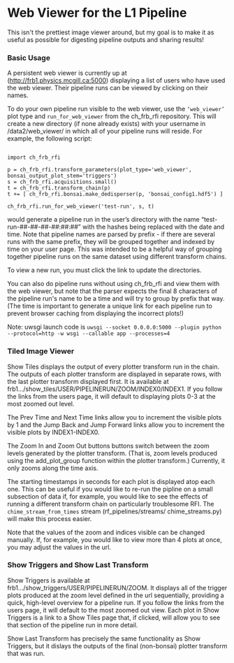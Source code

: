 # Web Viewer for the L1 Pipeline

This isn't the prettiest image viewer around, but my goal is to make it as 
useful as possible for digesting pipeline outputs and sharing results!


### Basic Usage
A persistent web viewer is currently up at
(http://frb1.physics.mcgill.ca:5000) displaying a list of users who have used the
web viewer. Their pipeline runs can be viewed by clicking on their names.

To do your own pipeline run visible to the web viewer, use the `‘web_viewer’`
plot type and `run_for_web_viewer` from the ch_frb_rfi repository. This will
create a new directory (if none already exists) with your username in
/data2/web_viewer/ in which all of your pipeline runs will reside. For
example, the following script:

<pre><code>
import ch_frb_rfi

p = ch_frb_rfi.transform_parameters(plot_type='web_viewer', bonsai_output_plot_stem='triggers')
s = ch_frb_rfi.acquisitions.small()
t = ch_frb_rfi.transform_chain(p)
t += [ ch_frb_rfi.bonsai.make_dedisperser(p, 'bonsai_config1.hdf5') ]

ch_frb_rfi.run_for_web_viewer('test-run', s, t)
</code></pre>

would generate a pipeline run in the user’s directory with the name
“test-run-##-##-##-##:##:##” with the hashes being replaced with the date and
time. Note that pipeline names are parsed by prefix - if there are several runs 
with the same prefix, they will be grouped together and indexed by time on your
user page. This was intended to be a helpful way of grouping together pipeline
runs on the same dataset using different transform chains. 

To view a new run, you must click the link to update the directories.

You can also do pipeline runs without using ch_frb_rfi and view them with the web
viewer, but note that the parser expects the final 8 characters of the pipeline
run's name to be a time and will try to group by prefix that way. (The time is 
important to generate a unique link for each pipeline run to prevent browser 
caching from displaying the incorrect plots!)

Note: uwsgi launch code is `uwsgi --socket 0.0.0.0:5000 --plugin python --protocol=http -w wsgi --callable app --processes=4`


### Tiled Image Viewer
Show Tiles displays the output of every plotter transform run in the chain. The 
outputs of each plotter transform are displayed in separate rows, with the last 
plotter transform displayed first. It is available at 
frb1.../show_tiles/USER/PIPELINERUN/ZOOM/INDEX0/INDEX1.
If you follow the links from the users page, it will default to displaying plots 
0-3 at the most zoomed out level. 

The Prev Time and Next Time links allow you to increment the visible plots by 1 
and the Jump Back and Jump Forward links allow you to increment the visible 
plots by INDEX1-INDEX0. 

The Zoom In and Zoom Out buttons buttons switch between the zoom levels 
generated by the plotter transform. (That is, zoom levels produced using the 
add_plot_group function within the plotter transform.) Currently, it only 
zooms along the time axis. 

The starting timestamps in seconds for each plot is displayed atop each one. This 
can be useful if you would like to re-run the pipline on a small subsection of data
if, for example, you would like to see the effects of running a different transform chain on
particularly troublesome RFI. The `chime_stream_from_times` stream (rf_pipelines/streams/
chime_streams.py) will make this process easier.

Note that the values of the zoom and indices visible can be changed manually. If, for 
example, you would like to view more than 4 plots at once, you may adjust the values in
the url. 


### Show Triggers and Show Last Transform
Show Triggers is available at frb1.../show_triggers/USER/PIPELINERUN/ZOOM. 
It displays all of the trigger plots produced at the zoom level defined in the url 
sequentially, providing a quick, high-level overview for a pipeline run. If you 
follow the links from the users page, it will default to the most zoomed out view. 
Each plot in Show Triggers is a link to a Show Tiles page that, if clicked, will 
allow you to see that section of the pipeline run in more detail. 

Show Last Transform has precisely the same functionality as Show Triggers, but it dislays the 
outputs of the final (non-bonsai) plotter transform that was run.

